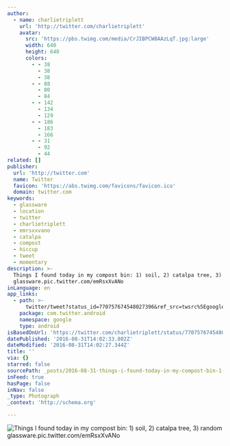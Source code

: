```yaml
---
author:
  - name: charlietriplett
    url: 'http://twitter.com/charlietriplett'
    avatar:
      src: 'https://pbs.twimg.com/media/CrJIBPCW8AAzLqT.jpg:large'
      width: 640
      height: 640
      colors:
        - - 38
          - 38
          - 38
        - - 88
          - 80
          - 84
        - - 142
          - 134
          - 129
        - - 186
          - 183
          - 166
        - - 31
          - 92
          - 44
related: []
publisher:
  url: 'http://twitter.com'
  name: Twitter
  favicon: 'https://abs.twimg.com/favicons/favicon.ico'
  domain: twitter.com
keywords:
  - glassware
  - location
  - twitter
  - charlietriplett
  - emrsxxvano
  - catalpa
  - compost
  - hiccup
  - tweet
  - momentary
description: >-
  Things I found today in my compost bin: 1) soil, 2) catalpa tree, 3) random
  glassware.pic.twitter.com/emRsxXvANo
inLanguage: en
app_links:
  - path: >-
      twitter/tweet?status_id=770757674548027396&ref_src=twsrc%5Egoogle%7Ctwcamp%5Eandroidseo%7Ctwgr%5Estatus%7Ctwterm%5E770757674548027396
    package: com.twitter.android
    namespace: google
    type: android
isBasedOnUrl: 'https://twitter.com/charlietriplett/status/770757674548027396'
datePublished: '2016-08-31T14:02:33.802Z'
dateModified: '2016-08-31T14:02:27.344Z'
title: ''
via: {}
starred: false
sourcePath: _posts/2016-08-31-things-i-found-today-in-my-compost-bin-1-soil-2-catalpa.md
inFeed: true
hasPage: false
inNav: false
_type: Photograph
_context: 'http://schema.org'

---
```

![Things I found today in my compost bin: 1) soil, 2) catalpa tree, 3) random glassware.pic.twitter.com/emRsxXvANo](https://pbs.twimg.com/media/CrJIBPCW8AAzLqT.jpg:large)